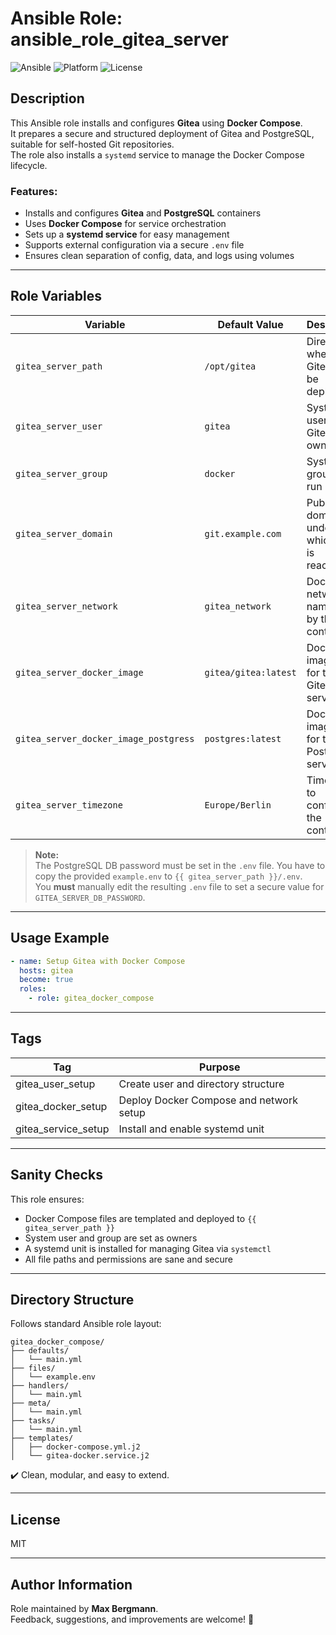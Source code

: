 # Ansible Role: ansible_role_gitea_server

![Ansible](https://img.shields.io/badge/ansible-ready-blue.svg)
![Platform](https://img.shields.io/badge/platform-Ubuntu-lightgrey)
![License](https://img.shields.io/badge/license-MIT-green)

## Description

This Ansible role installs and configures **Gitea** using **Docker Compose**.  
It prepares a secure and structured deployment of Gitea and PostgreSQL, suitable for self-hosted Git repositories.  
The role also installs a `systemd` service to manage the Docker Compose lifecycle.

### Features:
- Installs and configures **Gitea** and **PostgreSQL** containers
- Uses **Docker Compose** for service orchestration
- Sets up a **systemd service** for easy management
- Supports external configuration via a secure `.env` file
- Ensures clean separation of config, data, and logs using volumes

---

## Role Variables

| Variable                      | Default Value            | Description                                                                 |
|-------------------------------|--------------------------|-----------------------------------------------------------------------------|
| `gitea_server_path`           | `/opt/gitea`             | Directory where Gitea will be deployed                                      |
| `gitea_server_user`           | `gitea`                    | System user to run Gitea and own files                                      |
| `gitea_server_group`          | `docker`                    | System group to run Gitea                                                   |
| `gitea_server_domain`         | `git.example.com`        | Public domain under which Gitea is reachable                                |
| `gitea_server_network`        | `gitea_network`          | Docker network name used by the containers                                  |
| `gitea_server_docker_image`   | `gitea/gitea:latest`     | Docker image used for the Gitea service                                     |
| `gitea_server_docker_image_postgress` | `postgres:latest`     | Docker image used for the PostgreSQL service                                |
| `gitea_server_timezone`       | `Europe/Berlin`          | Timezone to configure in the containers                                     |

> **Note:**  
> The PostgreSQL DB password must be set in the `.env` file. You have to copy the provided `example.env` to `{{ gitea_server_path }}/.env`.  
> You **must** manually edit the resulting `.env` file to set a secure value for `GITEA_SERVER_DB_PASSWORD`.

---

## Usage Example

```yaml
- name: Setup Gitea with Docker Compose
  hosts: gitea
  become: true
  roles:
    - role: gitea_docker_compose
```

---

## Tags

| Tag               | Purpose                                   |
|--------------------|------------------------------------------|
| gitea_user_setup   | Create user and directory structure      |
| gitea_docker_setup | Deploy Docker Compose and network setup  |
| gitea_service_setup| Install and enable systemd unit          |

---

## Sanity Checks

This role ensures:
- Docker Compose files are templated and deployed to `{{ gitea_server_path }}`
- System user and group are set as owners
- A systemd unit is installed for managing Gitea via `systemctl`
- All file paths and permissions are sane and secure

---

## Directory Structure

Follows standard Ansible role layout:
```
gitea_docker_compose/
├── defaults/
│   └── main.yml
├── files/
│   └── example.env
├── handlers/
│   └── main.yml
├── meta/
│   └── main.yml
├── tasks/
│   └── main.yml
├── templates/
│   ├── docker-compose.yml.j2
│   └── gitea-docker.service.j2
```
✔️ Clean, modular, and easy to extend.

---

## License

MIT

---

## Author Information

Role maintained by **Max Bergmann**.  
Feedback, suggestions, and improvements are welcome! 🚀
